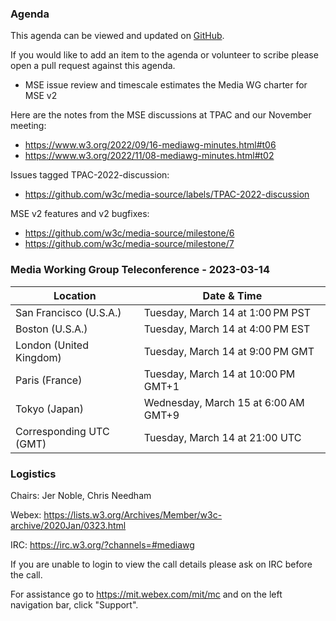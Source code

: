 ### Agenda

This agenda can be viewed and updated on [GitHub](https://github.com/w3c/media-wg/blob/main/meetings/2023-02-28-Media_Working_Group_Teleconference-agenda.md).

If you would like to add an item to the agenda or volunteer to scribe please open a pull request against this agenda.

- MSE issue review and timescale estimates the Media WG charter for MSE v2

Here are the notes from the MSE discussions at TPAC and our November meeting:

- https://www.w3.org/2022/09/16-mediawg-minutes.html#t06
- https://www.w3.org/2022/11/08-mediawg-minutes.html#t02

Issues tagged TPAC-2022-discussion:

- https://github.com/w3c/media-source/labels/TPAC-2022-discussion

MSE v2 features and v2 bugfixes:

- https://github.com/w3c/media-source/milestone/6
- https://github.com/w3c/media-source/milestone/7

### Media Working Group Teleconference - 2023-03-14

| Location | Date & Time |
| -------- | ----------- |
| San Francisco (U.S.A.) | Tuesday, March 14 at 1:00 PM PST |
| Boston (U.S.A.) | Tuesday, March 14 at 4:00 PM EST |
| London (United Kingdom) | Tuesday, March 14 at 9:00 PM GMT |
| Paris (France) | Tuesday, March 14 at 10:00 PM GMT+1 |
| Tokyo (Japan) | Wednesday, March 15 at 6:00 AM GMT+9 |
| Corresponding UTC (GMT) | Tuesday, March 14 at 21:00 UTC |

### Logistics

Chairs: Jer Noble, Chris Needham

Webex: https://lists.w3.org/Archives/Member/w3c-archive/2020Jan/0323.html

IRC: https://irc.w3.org/?channels=#mediawg

If you are unable to login to view the call details please ask on IRC before the call.

For assistance go to https://mit.webex.com/mit/mc  and on the left navigation bar, click "Support".
